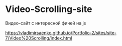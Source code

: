 # Video-Scrolling-site
 
Видео-сайт с интересной фичей на js

https://vladimirsaenko.github.io/Portfolio-2/sites/site-7/Video%20Scrolling/index.html
